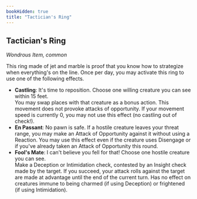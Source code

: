 ```yaml
---
bookHidden: true
title: "Tactician's Ring"
---
```


## Tactician's Ring
*Wondrous Item, common*

This ring made of jet and marble is proof that you know how to strategize when everything's on the line.
Once per day, you may activate this ring to use one of the following effects.
- **Castling**: It's time to reposition. Choose one willing creature you can see within 15 feet.  
    You may swap places with that creature as a bonus action. This movement does not provoke attacks of opportunity. If your movement speed is currently 0, you may not use this effect (no castling out of check!).
- **En Passant**: No pawn is safe. If a hostile creature leaves your threat range, you may make an Attack of Opportunity against it without using a Reaction. You may use this effect even if the creature uses Disengage or if you've already taken an Attack of Opportunity this round.
- **Fool's Mate**: I can't believe you fell for that! Choose one hostile creature you can see.  
    Make a Deception or Intimidation check, contested by an Insight check made by the target. If you succeed, your attack rolls against the target are made at advantage until the end of the current turn. Has no effect on creatures immune to being charmed (if using Deception) or frightened (if using Intimidation).